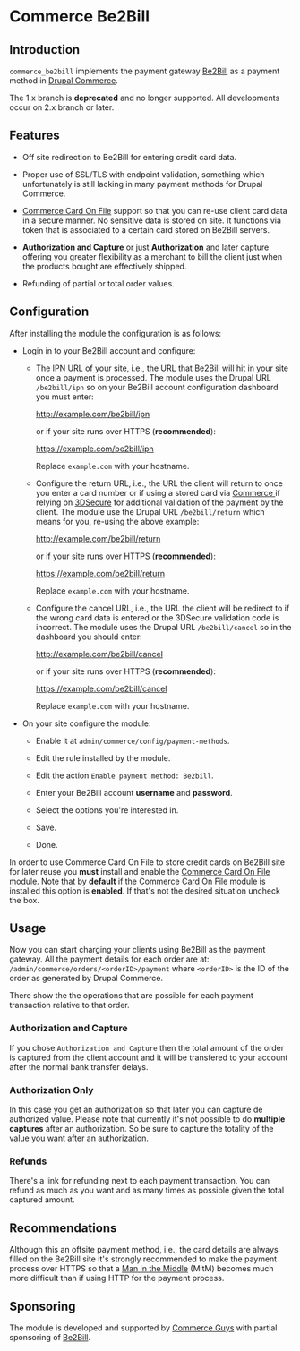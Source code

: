# Commerce Be2Bill

## Introduction

`commerce_be2bill` implements the payment gateway
[Be2Bill](http://www.be2bill.com/) as a payment method in
[Drupal Commerce](http://drupalcommerce.org).

The 1.x branch is **deprecated** and no longer supported. All
developments occur on 2.x branch or later.

## Features

 + Off site redirection to Be2Bill for entering credit card data.

 + Proper use of SSL/TLS with endpoint validation, something which
   unfortunately is still lacking in many payment methods for Drupal
   Commerce.

 + [Commerce Card On File](https://drupal.org/project/commerce_cardonfile)
   support so that you can re-use client card data in a secure
   manner. No sensitive data is stored on site. It functions via
   token that is associated to a certain card stored on Be2Bill
   servers.

 + **Authorization and Capture** or just **Authorization** and later
   capture offering you greater flexibility as a merchant to bill the
   client just when the products bought are effectively shipped.

 + Refunding of partial or total order values.

## Configuration

After installing the module the configuration is as follows:

 + Login in to your Be2Bill account and configure:

   + The IPN URL of your site, i.e., the URL that Be2Bill will hit in
     your site once a payment is processed. The module uses 
     the Drupal URL `/be2bill/ipn` so on your Be2Bill account
     configuration dashboard you must enter:
     
        http://example.com/be2bill/ipn

     or if your site runs over HTTPS (**recommended**):
     
        https://example.com/be2bill/ipn

     Replace `example.com` with your hostname.

   + Configure the return URL, i.e., the URL the client will return to
     once you enter a card number or if using a stored card via
     [Commerce ](https://drupal.org/project/commerce_cardonfile) if
     relying on [3DSecure](https://en.wikipedia.org/wiki/3-D_Secure)
     for additional validation of the payment by the client. The
     module use the Drupal URL `/be2bill/return` which means for you,
     re-using the above example:

        http://example.com/be2bill/return

     or if your site runs over HTTPS (**recommended**):
     
        https://example.com/be2bill/return

     Replace `example.com` with your hostname.

   + Configure the cancel URL, i.e., the URL the client will be
     redirect to if the wrong card data is entered or the 3DSecure
     validation code is incorrect. The module uses the Drupal URL
     `/be2bill/cancel` so in the dashboard you should enter:
     
        http://example.com/be2bill/cancel

     or if your site runs over HTTPS (**recommended**):
     
        https://example.com/be2bill/cancel

     Replace `example.com` with your hostname.

 + On your site configure the module:

   + Enable it at `admin/commerce/config/payment-methods`.

   + Edit the rule installed by the module.

   + Edit the action `Enable payment method: Be2bill`.

   + Enter your Be2Bill account **username** and **password**. 
    
   + Select the options you're interested in.

   + Save.

   + Done.

In order to use Commerce Card On File to store credit cards on Be2Bill
site for later reuse you **must** install and enable the
[Commerce Card On File](https://drupal.org/projects/commerce_cardonfile)
module. Note that by **default** if the Commerce Card On File module
is installed this option is **enabled**. If that's not the desired
situation uncheck the box.

## Usage

Now you can start charging your clients using Be2Bill as the payment
gateway. All the payment details for each order are at:
`/admin/commerce/orders/<orderID>/payment` where `<orderID>` is the ID
of the order as generated by Drupal Commerce.

There show the the operations that are possible for each payment
transaction relative to that order.

### Authorization and Capture

If you chose `Authorization and Capture` then the total amount of the
order is captured from the client account and it will be transfered to
your account after the normal bank transfer delays.

### Authorization Only

In this case you get an authorization so that later you can capture de
authorized value. Please note that currently it's not possible to do
**multiple captures** after an authorization. So be sure to capture
the totality of the value you want after an authorization.

### Refunds

There's a link for refunding next to each payment transaction. You can
refund as much as you want and as many times as possible given the
total captured amount.

## Recommendations

Although this an offsite payment method, i.e., the card details are
always filled on the Be2Bill site it's strongly recommended to make
the payment process over HTTPS so that a
[Man in the Middle](https://en.wikipedia.org/wiki/Man-in-the-middle_attack)
(MitM) becomes much more difficult than if using HTTP for the payment
process.

## Sponsoring

The module is developed and supported by
[Commerce Guys](https://commerceguys.com) with partial sponsoring of
[Be2Bill](http://www.be2bill.com).
